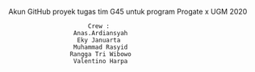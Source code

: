 Akun GitHub proyek tugas tim G45 untuk program Progate x UGM 2020




                          Crew : 
                      Anas.Ardiansyah
                       Eky Januarta
                      Muhammad Rasyid
                     Rangga Tri Wibowo
                      Valentino Harpa
